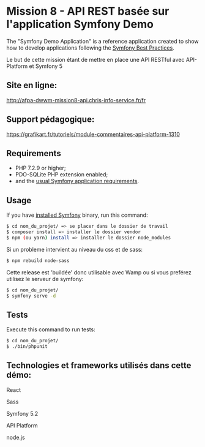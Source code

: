 # Mission 8 - API REST basée sur l'application Symfony Demo

The "Symfony Demo Application" is a reference application created to show how
to develop applications following the [Symfony Best Practices][1].

Le but de cette mission étant de mettre en place une API RESTful avec API-Platform et Symfony 5

Site en ligne: 
-----
http://afpa-dwwm-mission8-api.chris-info-service.fr/fr

Support pédagogique: 
-----
https://grafikart.fr/tutoriels/module-commentaires-api-platform-1310

Requirements
------------

  * PHP 7.2.9 or higher;
  * PDO-SQLite PHP extension enabled;
  * and the [usual Symfony application requirements][2].

Usage
-----

If you have
[installed Symfony][4] binary, run this command:

```bash
$ cd nom_du_projet/ => se placer dans le dossier de travail
$ composer install => installer le dossier vendor
$ npm (ou yarn) install => installer le dossier node_modules
```
Si un probleme intervient au niveau du css et de sass:

```bash
$ npm rebuild node-sass 
```

Cette release est 'buildée' donc utilisable avec Wamp ou si vous preférez utilisez le serveur de symfony:

```bash
$ cd nom_du_projet/ 
$ symfony serve -d
```

Tests
-----

Execute this command to run tests:

```bash
$ cd nom_du_projet/
$ ./bin/phpunit
```

Technologies et frameworks utilisés dans cette démo:
-----

   React
   
   Sass
   
   Symfony 5.2
   
   API Platform
   
   node.js


[1]: https://symfony.com/doc/current/best_practices.html
[2]: https://symfony.com/doc/current/reference/requirements.html
[3]: https://symfony.com/doc/current/cookbook/configuration/web_server_configuration.html
[4]: https://symfony.com/download

